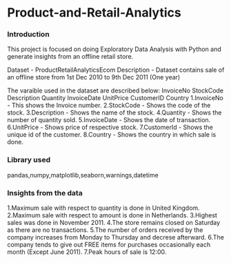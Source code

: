# Product-and-Retail-Analytics
### Introduction
This project is focused on doing Exploratory Data Analysis with Python and generate insights from an offline retail store. 

Dataset - ProductRetailAnalyticsEcom
Description - Dataset contains sale of an offline store from 1st Dec 2010 to 9th Dec 2011 (One year)

The varaible used in the dataset are described below:
InvoiceNo	StockCode	Description	Quantity	InvoiceDate	UnitPrice	CustomerID	Country
1.InvoiceNo - This shows the Invoice number.
2.StockCode - Shows the code of the stock.
3.Description - Shows the name of the stock.
4.Quantity - Shows the number of quantity sold.
5.InvoiceDate - Shows the date of transaction.
6.UnitPrice - Shows price of respective stock.
7.CustomerId -  Shows the unique id of the customer.
8.Country - Shows the country in which sale is done.

### Library used
pandas,numpy,matplotlib,seaborn,warnings,datetime

### Insights from the data
1.Maximum sale with respect to quantity is done in United Kingdom.
2.Maximum sale with respect to amount is done in Netherlands.
3.Highest sales was done in November 2011.
4.The store remains closed on Saturday as there are no transactions.
5.The number of orders received by the company increases from Monday to Thursday and decrese afterward.
6.The company tends to give out FREE items for purchases occasionally each month (Except June 2011).
7.Peak hours of sale is 12:00.
